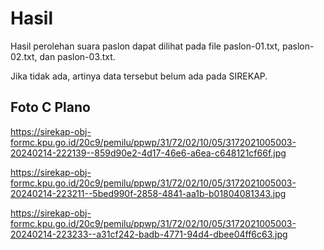 # Hasil

Hasil perolehan suara paslon dapat dilihat pada file paslon-01.txt, paslon-02.txt, dan paslon-03.txt.

Jika tidak ada, artinya data tersebut belum ada pada SIREKAP.

## Foto C Plano

https://sirekap-obj-formc.kpu.go.id/20c9/pemilu/ppwp/31/72/02/10/05/3172021005003-20240214-222139--859d90e2-4d17-46e6-a6ea-c648121cf66f.jpg

https://sirekap-obj-formc.kpu.go.id/20c9/pemilu/ppwp/31/72/02/10/05/3172021005003-20240214-223211--5bed990f-2858-4841-aa1b-b01804081343.jpg

https://sirekap-obj-formc.kpu.go.id/20c9/pemilu/ppwp/31/72/02/10/05/3172021005003-20240214-223233--a31cf242-badb-4771-94d4-dbee04ff6c63.jpg
